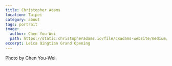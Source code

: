```yaml
---
title: Christopher Adams
location: Taipei
category: about
tags: portrait
image:
  author: Chen You-Wei
  path: https://static.christopheradams.io/file/cxadams-website/medium/other/2019/20190125-1830_Taipei_LeicaQingtian/ChristopherAdams-2019-Taipei-by-ChenYouWei-IMG_9322.jpg
excerpt: Leica Qingtian Grand Opening
---
```


Photo by Chen You-Wei.
